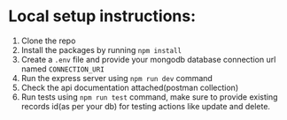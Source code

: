 # Local setup instructions:
1. Clone the repo
2. Install the packages by running ```npm install```
3. Create a ```.env``` file and provide your mongodb database connection url named ```CONNECTION_URI```
4. Run the express server using ```npm run dev``` command
5. Check the api documentation attached(postman collection)
6. Run tests using ```npm run test``` command, make sure to provide existing records id(as per your db) for testing actions like update and delete.
